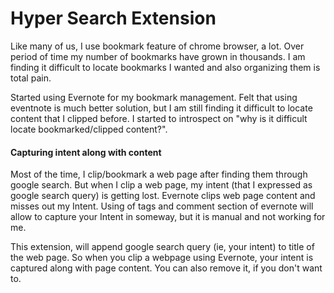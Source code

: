 Hyper Search Extension
=======================

Like many of us, I use bookmark feature of chrome browser, a lot. Over period of time my number of bookmarks have grown in thousands. I am finding it difficult to locate bookmarks I wanted and also organizing them is total pain. 

Started using Evernote for my bookmark management. Felt that using eventnote is much better solution, but I am still finding it difficult to locate content that I clipped before. I started to introspect on "why is it difficult locate bookmarked/clipped content?".

#### Capturing intent along with content
Most of the time, I clip/bookmark a web page after finding them through google search. But when I clip a web page, my intent (that I expressed as google search query) is getting lost. Evernote clips web page content and misses out my Intent.
Using of tags and comment section of evernote will allow to capture your Intent in someway, but it is manual and not working for me.

This extension, will append google search query (ie, your intent) to title of the web page. So when you clip a webpage using Evernote, your intent is captured along with page content. You can also remove it, if you don't want to.
